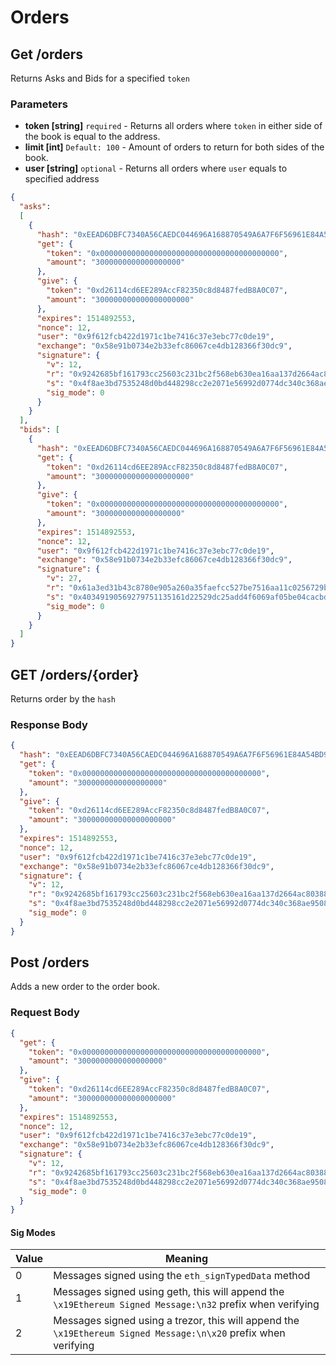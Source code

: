 # Orders

## Get /orders

Returns Asks and Bids for a specified ```token```

### Parameters
* **token [string]** ```required``` - Returns all orders where ```token``` in either side of the book is equal to the address. 
* **limit [int]** ```Default: 100``` - Amount of orders to return for both sides of the book. 
* **user [string]** ```optional``` - Returns all orders where ```user``` equals to specified address

```json
{
  "asks": 
  [
    {
      "hash": "0xEEAD6DBFC7340A56CAEDC044696A168870549A6A7F6F56961E84A54BD9970B8A",
      "get": {
        "token": "0x0000000000000000000000000000000000000000",
        "amount": "3000000000000000000"
      },
      "give": {
        "token": "0xd26114cd6EE289AccF82350c8d8487fedB8A0C07",
        "amount": "300000000000000000000"
      },
      "expires": 1514892553,
      "nonce": 12,
      "user": "0x9f612fcb422d1971c1be7416c37e3ebc77c0de19",
      "exchange": "0x58e91b0734e2b33efc86067ce4db128366f30dc9",
      "signature": {
        "v": 12,
        "r": "0x9242685bf161793cc25603c231bc2f568eb630ea16aa137d2664ac8038825608",
        "s": "0x4f8ae3bd7535248d0bd448298cc2e2071e56992d0774dc340c368ae950852ada",
        "sig_mode": 0
      }
    }
  ],
  "bids": [
    {
      "hash": "0xEEAD6DBFC7340A56CAEDC044696A168870549A6A7F6F56961E84A54BD9970B8A",
      "get": {
        "token": "0xd26114cd6EE289AccF82350c8d8487fedB8A0C07",
        "amount": "300000000000000000000"
      },
      "give": {
        "token": "0x0000000000000000000000000000000000000000",
        "amount": "3000000000000000000"
      },
      "expires": 1514892553,
      "nonce": 12,
      "user": "0x9f612fcb422d1971c1be7416c37e3ebc77c0de19",
      "exchange": "0x58e91b0734e2b33efc86067ce4db128366f30dc9",        
      "signature": {
        "v": 27,
        "r": "0x61a3ed31b43c8780e905a260a35faefcc527be7516aa11c0256729b5b351bc33",
        "s": "0x40349190569279751135161d22529dc25add4f6069af05be04cacbda2ace2254",
        "sig_mode": 0
      }
    }
  ]
}
```

## GET /orders/{order}

Returns order by the ```hash```

### Response Body

```json
{
  "hash": "0xEEAD6DBFC7340A56CAEDC044696A168870549A6A7F6F56961E84A54BD9970B8A",
  "get": {
    "token": "0x0000000000000000000000000000000000000000",
    "amount": "3000000000000000000"
  },
  "give": {
    "token": "0xd26114cd6EE289AccF82350c8d8487fedB8A0C07",
    "amount": "300000000000000000000"
  },
  "expires": 1514892553,
  "nonce": 12,
  "user": "0x9f612fcb422d1971c1be7416c37e3ebc77c0de19",
  "exchange": "0x58e91b0734e2b33efc86067ce4db128366f30dc9",
  "signature": {
    "v": 12,
    "r": "0x9242685bf161793cc25603c231bc2f568eb630ea16aa137d2664ac8038825608",
    "s": "0x4f8ae3bd7535248d0bd448298cc2e2071e56992d0774dc340c368ae950852ada",
    "sig_mode": 0
  }
}
```

## Post /orders

Adds a new order to the order book.

### Request Body

```json
{
  "get": {
    "token": "0x0000000000000000000000000000000000000000",
    "amount": "3000000000000000000"
  },
  "give": {
    "token": "0xd26114cd6EE289AccF82350c8d8487fedB8A0C07",
    "amount": "300000000000000000000"
  },
  "expires": 1514892553,
  "nonce": 12,
  "user": "0x9f612fcb422d1971c1be7416c37e3ebc77c0de19",
  "exchange": "0x58e91b0734e2b33efc86067ce4db128366f30dc9",
  "signature": {
    "v": 12,
    "r": "0x9242685bf161793cc25603c231bc2f568eb630ea16aa137d2664ac8038825608",
    "s": "0x4f8ae3bd7535248d0bd448298cc2e2071e56992d0774dc340c368ae950852ada",
    "sig_mode": 0
  }
}
```

#### Sig Modes

| Value | Meaning                                                                                                         |
|-------|-----------------------------------------------------------------------------------------------------------------|
| 0     | Messages signed using the ```eth_signTypedData``` method                                                        |
| 1     | Messages signed using geth, this will append the ```\x19Ethereum Signed Message:\n32``` prefix when verifying   |
| 2     | Messages signed using a trezor, this will append the ```\x19Ethereum Signed Message:\n\x20``` prefix when verifying |
